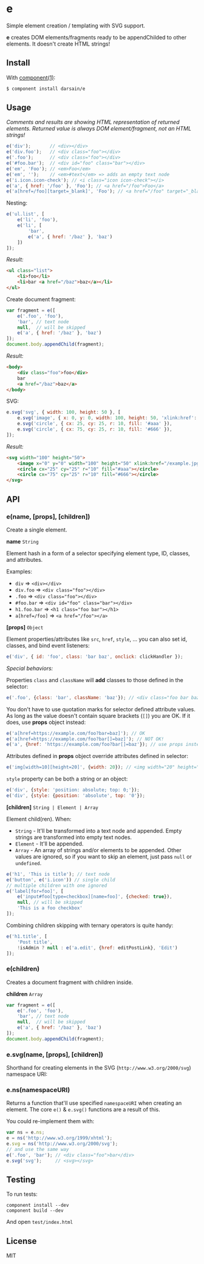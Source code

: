 # e

Simple element creation / templating with SVG support.

**e** creates DOM elements/fragments ready to be appendChilded to other elements. It doesn't create HTML strings!

## Install

With [component(1)](https://github.com/component/component):

```bash
$ component install darsain/e
```

## Usage

*Comments and results are showing HTML representation of returned elements. Returned value is always DOM element/fragment, not an HTML strings!*

```js
e('div');       // <div></div>
e('div.foo');   // <div class="foo"></div>
e('.foo');      // <div class="foo"></div>
e('#foo.bar');  // <div id="foo" class="bar"></div>
e('em', 'Foo'); // <em>Foo</em>
e('em', '');    // <em>#text</em> => adds an empty text node
e('i.icon.icon-check'); // <i class="icon icon-check"></i>
e('a', { href: '/foo' }, 'Foo'); // <a href="/foo">Foo</a>
e('a[href=/foo][target=_blank]', 'Foo'); // <a href="/foo" target="_blank">Foo</a>
```

Nesting:

```js
e('ul.list', [
	e('li', 'foo'),
	e('li', [
		'bar',
		e('a', { href: '/baz' }, 'baz')
	])
]);
```

*Result:*

```html
<ul class="list">
	<li>foo</li>
	<li>bar <a href="/baz">baz</a></li>
</ul>
```

Create document fragment:

```js
var fragment = e([
	e('.foo', 'foo'),
	'bar', // text node
	null,  // will be skipped
	e('a', { href: '/baz' }, 'baz')
]);
document.body.appendChild(fragment);
```

*Result:*

```html
<body>
	<div class="foo">foo</div>
	bar
	<a href="/baz">baz</a>
</body>
```

SVG:

```js
e.svg('svg', { width: 100, height: 50 }, [
	e.svg('image', { x: 0, y: 0, width: 100, height: 50, 'xlink:href': '/example.jpg' }),
	e.svg('circle', { cx: 25, cy: 25, r: 10, fill: '#aaa' }),
	e.svg('circle', { cx: 75, cy: 25, r: 10, fill: '#666' }),
]);
```

*Result:*

```html
<svg width="100" height="50">
	<image x="0" y="0" width="100" height="50" xlink:href="/example.jpg"></image>
	<circle cx="25" cy="25" r="10" fill="#aaa"></circle>
	<circle cx="75" cy="25" r="10" fill="#666"></circle>
</svg>
```

## API

### e(name, [props], [children])

Create a single element.

**name** `String`

Element hash in a form of a selector specifying element type, ID, classes, and attributes.

Examples:

- `div` => `<div></div>`
- `div.foo` => `<div class="foo"></div>`
- `.foo` => `<div class="foo"></div>`
- `#foo.bar` => `<div id="foo" class="bar"></div>`
- `h1.foo.bar` => `<h1 class="foo bar"></h1>`
- `a[href=/foo]` => `<a href="/foo"></a>`

**[props]** `Object`

Element properties/attributes like `src`, `href`, `style`, ... you can also set id, classes, and bind event listeners:

```js
e('div', { id: 'foo', class: 'bar baz', onclick: clickHandler });
```

*Special behaviors:*

Properties `class` and `className` will **add** classes to those defined in the selector:

```js
e('.foo', {class: 'bar', className: 'baz'}); // <div class="foo bar baz"></div>
```

You don't have to use quotation marks for selector defined attribute values. As long as the value doesn't contain square brackets (`[]`) you are OK. If it does, use **props** object instead:

```js
e('a[href=https://example.com/foo?bar=baz]'); // OK
e('a[href=https://example.com/foo?bar[]=baz]'); // NOT OK!
e('a', {href: 'https://example.com/foo?bar[]=baz'}); // use props instead
```

Attributes defined in **props** object override attributes defined in selector:

```js
e('img[width=10][height=20]', {width: 20}); // <img width="20" height="20">
```

`style` property can be both a string or an object:

```js
e('div', {style: 'position: absolute; top: 0;'});
e('div', {style: {position: 'absolute', top: '0'});
```

**[children]** `String | Element | Array`

Element child(ren). When:

- `String` - It'll be transformed into a text node and appended. Empty strings are transformed into empty text nodes.
- `Element` - It'll be appended.
- `Array` - An array of strings and/or elements to be appended. Other values are ignored, so if you want to skip an element, just pass `null` or `undefined`.

```js
e('h1', 'This is title'); // text node
e('button', e('i.icon')) // single child
// multiple children with one ignored
e('label[for=foo]', [
	e('input#foo[type=checkbox][name=foo]', {checked: true}),
	null, // will be skipped
	'This is a foo checkbox'
]);
```

Combining children skipping with ternary operators is quite handy:

```js
e('h1.title', [
	'Post title',
	!isAdmin ? null : e('a.edit', {href: editPostLink}, 'Edit')
]);
```

### e(children)

Creates a document fragment with children inside.

**children** `Array`

```js
var fragment = e([
	e('.foo', 'foo'),
	'bar', // text node
	null,  // will be skipped
	e('a', { href: '/baz' }, 'baz')
]);
document.body.appendChild(fragment);
```

### e.svg(name, [props], [children])

Shorthand for creating elements in the SVG (`http://www.w3.org/2000/svg`) namespace URI:

### e.ns(namespaceURI)

Returns a function that'll use specified `namespaceURI` when creating an element. The core `e()` & `e.svg()` functions are a result of this.

You could re-implement them with:

```js
var ns = e.ns;
e = ns('http://www.w3.org/1999/xhtml');
e.svg = ns('http://www.w3.org/2000/svg');
// and use the same way
e('.foo', 'bar'); // <div class="foo">bar</div>
e.svg('svg');     // <svg></svg>
```

## Testing

To run tests:

```
component install --dev
component build --dev
```

And open `test/index.html`

## License

MIT